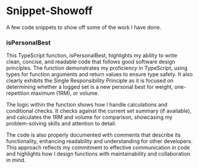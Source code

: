 # Snippet-Showoff
A few code snippets to show off some of the work I have done.

### isPersonalBest

This TypeScript function, isPersonalBest, highlights my ability to write clean, concise, and readable code that follows good software design principles. The function demonstrates my proficiency in TypeScript, using types for function arguments and return values to ensure type safety. It also clearly exhibits the Single Responsibility Principle as it is focused on determining whether a logged set is a new personal best for weight, one-repetition maximum (1RM), or volume.

The logic within the function shows how I handle calculations and conditional checks. It checks against the current set summary (if available), and calculates the 1RM and volume for comparison, showcasing my problem-solving skills and attention to detail.

The code is also properly documented with comments that describe its functionality, enhancing readability and understanding for other developers. This approach reflects my commitment to effective communication in code and highlights how I design functions with maintainability and collaboration in mind.
